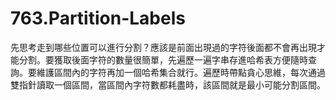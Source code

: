 # 763.Partition-Labels

先思考走到哪些位置可以進行分割？應該是前面出現過的字符後面都不會再出現才能分割。要獲取後面字符的數量很簡單，先遍歷一遍字串存進哈希表方便隨時查詢。要維護區間內的字符再加一個哈希集合就行。遍歷時帶點貪心思維，每次通過雙指針讀取一個區間，當區間內字符數都耗盡時，該區間就是最小可能分割區間。
